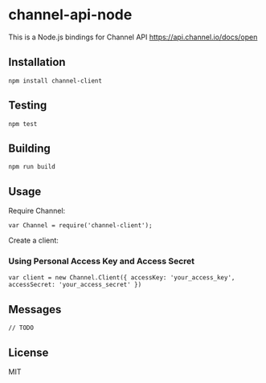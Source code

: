 # channel-api-node

This is a Node.js bindings for Channel API https://api.channel.io/docs/open

## Installation

```
npm install channel-client
```

## Testing

```
npm test
```

## Building

```
npm run build
```

## Usage

Require Channel:

```
var Channel = require('channel-client');
```

Create a client:

### Using Personal Access Key and Access Secret

```
var client = new Channel.Client({ accessKey: 'your_access_key', accessSecret: 'your_access_secret' })
```

## Messages

```
// TODO
```

## License

MIT
